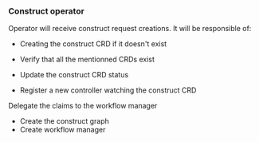 ### Construct operator

Operator will receive construct request creations. It will be responsible of:
- Creating the construct CRD if it doesn't exist
- Verify that all the mentionned CRDs exist

- Update the construct CRD status
- Register a new controller watching the construct CRD

Delegate the claims to the workflow manager
- Create the construct graph
- Create workflow manager